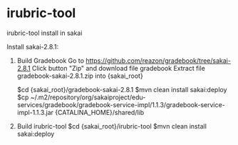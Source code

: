 irubric-tool
============

irubric-tool install in sakai

Install sakai-2.8.1:
1. Build Gradebook
	Go to https://github.com/reazon/gradebook/tree/sakai-2.8.1
	Click button "Zip" and download file gradebook
	Extract file gradebook-sakai-2.8.1.zip into {sakai_root}
	
	$cd {sakai_root}/gradebook-sakai-2.8.1
	$mvn clean install sakai:deploy
	$cp ~/.m2/repository/org/sakaiproject/edu-services/gradebook/gradebook-service-impl/1.1.3/gradebook-service-impl-1.1.3.jar {CATALINA_HOME}/shared/lib

2. Build irubric-tool
	$cd {sakai_root}/irubric-tool
	$mvn clean install sakai:deploy

